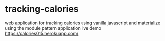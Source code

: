 # tracking-calories
web application for tracking calories using vanilla javascript and materialize
using the module pattern 
application live demo 
https://calories015.herokuapp.com/
